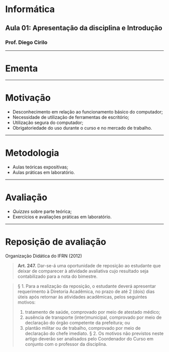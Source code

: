 # Informática
## Aula 01: Apresentação da disciplina e Introdução
### Prof. Diego Cirilo
---
# Ementa
---
# Motivação
- Desconhecimento em relação ao funcionamento básico do computador;
- Necessidade de utilização de ferramentas de escritório;
- Utilização segura do computador;
- Obrigatoriedade do uso durante o curso e no mercado de trabalho.
---
# Metodologia
- Aulas teóricas expositivas;
- Aulas práticas em laboratório.
---
# Avaliação
- *Quizzes* sobre parte teórica;
- Exercícios e avaliações práticas em laboratório.
---
# Reposição de avaliação
Organização Didática do IFRN (2012)
>**Art. 247.** Dar-se-á uma oportunidade de reposição ao estudante que deixar de comparecer à atividade avaliativa cujo resultado seja contabilizado para a nota do bimestre.

>§ 1. Para a realização da reposição, o estudante deverá apresentar requerimento à Diretoria Acadêmica, no prazo de até 2 (dois) dias úteis após retornar às atividades acadêmicas, pelos seguintes motivos:
>  1. tratamento de saúde, comprovado por meio de atestado médico;
>  2. ausência de transporte (inter)municipal, comprovado por meio de declaração do órgão competente da prefeitura; ou
>  3. plantão militar ou de trabalho, comprovado por meio de declaração do chefe imediato.
>§ 2. Os motivos não previstos neste artigo deverão ser analisados pelo Coordenador do Curso em conjunto com o professor da disciplina.

